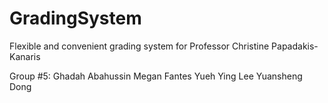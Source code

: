 # GradingSystem
Flexible and convenient grading system for Professor Christine Papadakis-Kanaris

Group #5:
Ghadah Abahussin
Megan Fantes
Yueh Ying Lee
Yuansheng Dong

